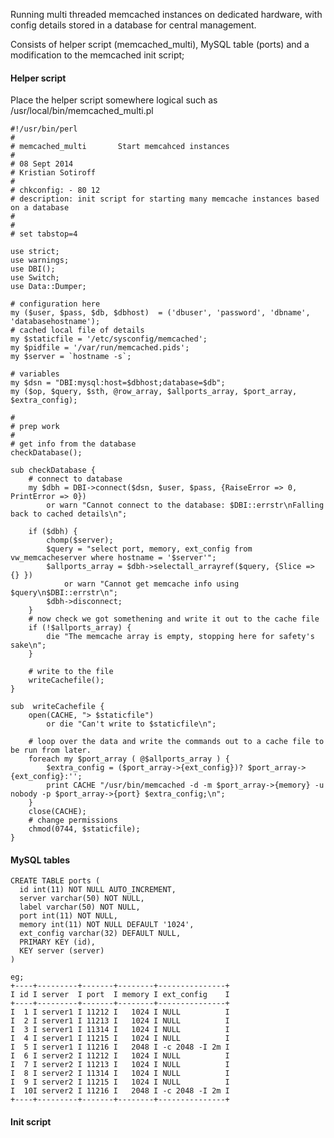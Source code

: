 Running multi threaded memcached instances on dedicated hardware, with
config details stored in a database for central management.

Consists of helper script (memcached_multi), MySQL table (ports) and a
modification to the memcached init script;

#### Helper script

Place the helper script somewhere logical such as
/usr/local/bin/memcached_multi.pl

    #!/usr/bin/perl
    #
    # memcached_multi       Start memcahced instances
    #
    # 08 Sept 2014
    # Kristian Sotiroff
    #
    # chkconfig: - 80 12
    # description: init script for starting many memcache instances based on a database
    #
    #
    # set tabstop=4

    use strict;
    use warnings;
    use DBI();
    use Switch;
    use Data::Dumper;

    # configuration here
    my ($user, $pass, $db, $dbhost)  = ('dbuser', 'password', 'dbname', 'databasehostname');
    # cached local file of details
    my $staticfile = '/etc/sysconfig/memcached';
    my $pidfile = '/var/run/memcached.pids';
    my $server = `hostname -s`;

    # variables
    my $dsn = "DBI:mysql:host=$dbhost;database=$db";
    my ($op, $query, $sth, @row_array, $allports_array, $port_array, $extra_config);

    #
    # prep work
    #
    # get info from the database
    checkDatabase();

    sub checkDatabase {
        # connect to database
        my $dbh = DBI->connect($dsn, $user, $pass, {RaiseError => 0, PrintError => 0})
            or warn "Cannot connect to the database: $DBI::errstr\nFalling back to cached details\n";

        if ($dbh) {
            chomp($server);
            $query = "select port, memory, ext_config from vw_memcacheserver where hostname = '$server'";
            $allports_array = $dbh->selectall_arrayref($query, {Slice => {} })
                or warn "Cannot get memcache info using $query\n$DBI::errstr\n";
            $dbh->disconnect;
        }
        # now check we got somethening and write it out to the cache file
        if (!$allports_array) {
            die "The memcache array is empty, stopping here for safety's sake\n";
        }

        # write to the file
        writeCachefile();
    }

    sub  writeCachefile {
        open(CACHE, "> $staticfile")
            or die "Can't write to $staticfile\n";

        # loop over the data and write the commands out to a cache file to be run from later.
        foreach my $port_array ( @$allports_array ) {
            $extra_config = ($port_array->{ext_config})? $port_array->{ext_config}:'';
            print CACHE "/usr/bin/memcached -d -m $port_array->{memory} -u nobody -p $port_array->{port} $extra_config;\n";
        }
        close(CACHE);
        # change permissions
        chmod(0744, $staticfile);
    }

#### MySQL tables

    CREATE TABLE ports (
      id int(11) NOT NULL AUTO_INCREMENT,
      server varchar(50) NOT NULL,
      label varchar(50) NOT NULL,
      port int(11) NOT NULL,
      memory int(11) NOT NULL DEFAULT '1024',
      ext_config varchar(32) DEFAULT NULL,
      PRIMARY KEY (id),
      KEY server (server)
    )

    eg;
    +----+---------+-------+--------+---------------+
    I id I server  I port  I memory I ext_config    I
    +----+---------+-------+--------+---------------+
    I  1 I server1 I 11212 I   1024 I NULL          I
    I  2 I server1 I 11213 I   1024 I NULL          I
    I  3 I server1 I 11314 I   1024 I NULL          I
    I  4 I server1 I 11215 I   1024 I NULL          I
    I  5 I server1 I 11216 I   2048 I -c 2048 -I 2m I
    I  6 I server2 I 11212 I   1024 I NULL          I
    I  7 I server2 I 11213 I   1024 I NULL          I
    I  8 I server2 I 11314 I   1024 I NULL          I
    I  9 I server2 I 11215 I   1024 I NULL          I
    I  10I server2 I 11216 I   2048 I -c 2048 -I 2m I
    +----+---------+-------+--------+---------------+

#### Init script